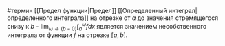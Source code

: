#термин 
[[Предел функции|Предел]] [[Определенный интеграл|определенного интеграла]] на отрезке от $a$ до значения стремящегося снизу к $b$ - $\lim_{\omega \to (b - 0)}{\int_a^{\omega}{fdx}}$ является значением несобственного интеграла от функции $f$ на отрезке $[a,b]$.
